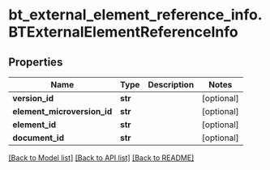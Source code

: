 # bt_external_element_reference_info.BTExternalElementReferenceInfo

## Properties
Name | Type | Description | Notes
------------ | ------------- | ------------- | -------------
**version_id** | **str** |  | [optional] 
**element_microversion_id** | **str** |  | [optional] 
**element_id** | **str** |  | [optional] 
**document_id** | **str** |  | [optional] 

[[Back to Model list]](../README.md#documentation-for-models) [[Back to API list]](../README.md#documentation-for-api-endpoints) [[Back to README]](../README.md)


